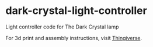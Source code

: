 # dark-crystal-light-controller
Light controller code for The Dark Crystal lamp

For 3d print and assembly instructions, visit [Thingiverse](https://www.thingiverse.com/thing:3945872).
